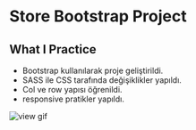 # Store Bootstrap Project

## What I Practice

 - Bootstrap kullanılarak proje geliştirildi.
 - SASS ile CSS tarafında değişiklikler yapıldı. 
 - Col ve row yapısı öğrenildi.
 - responsive pratikler yapıldı.

 ![view gif](store-project.gif)




 
